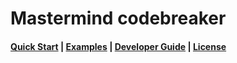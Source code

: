 # Mastermind codebreaker

<h4>
  <a href="docs/quick_start.md">Quick Start</a> |
  <a href="docs/examples.md">Examples</a> |
  <a href="docs/developer.md">Developer Guide</a> |
  <a href="LICENSE.md">License</a>
</h4>
